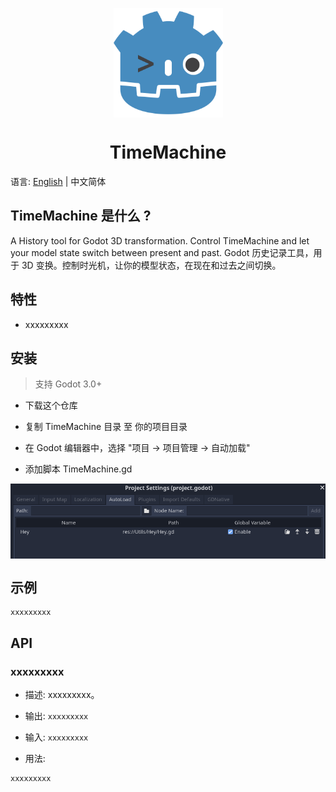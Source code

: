 <p align="center"><img src="https://raw.githubusercontent.com/tony709394/TimeMachine/main/Images/logo.png" align="center" width="175"></p>
<h1 align="center">TimeMachine</h1>

语言: [English](README.md) | 中文简体

## TimeMachine 是什么 ?

A History tool for Godot 3D transformation. Control TimeMachine and let your model state switch between present and past.
Godot 历史记录工具，用于 3D 变换。控制时光机，让你的模型状态，在现在和过去之间切换。

## 特性

- xxxxxxxxx

## 安装

> 支持 Godot 3.0+

- 下载这个仓库

- 复制 TimeMachine 目录 至 你的项目目录

- 在 Godot 编辑器中，选择 "项目 -> 项目管理 -> 自动加载"

- 添加脚本 TimeMachine.gd

<p align="center"><img src="https://raw.githubusercontent.com/tony709394/TimeMachine/main/Images/autoload.png" align="center"></p>

## 示例

```
xxxxxxxxx
```

## API

### xxxxxxxxx

- 描述: xxxxxxxxx。

- 输出: `xxxxxxxxx`

- 输入: `xxxxxxxxx`

- 用法:

```
xxxxxxxxx
```